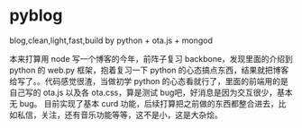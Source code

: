 # pyblog
blog,clean,light,fast,build by python + ota.js + mongod

本来打算用 node 写一个博客的今年，前阵子复习 backbone，发现里面的介绍到 python 的 web.py 框架，抱着复习一下 python 的心态搞点东西，结果就把博客给写了。。代码感觉很渣，当做初学 python 的心态看就行了，里面的前端用的是自己写的 ota.js 以及各 ota.css，算是测试 bug吧，好消息是因为交互很少，基本无 bug。
目前实现了基本 curd 功能，后续打算把之前做的东西都整合进去，比如私信，关注，还有音乐功能等等，这不是小，这是大杂烩。
